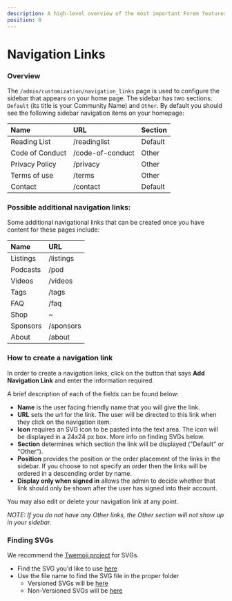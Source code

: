 ```yaml
---
description: A high-level overview of the most important Forem features.
position: 0
---
```


# Navigation Links

### Overview

The `/admin/customization/navigation_links` page is used to configure the sidebar that appears on your home page. The sidebar has two sections: `Default` (its title is your Community Name) and `Other`. By default you should see the following sidebar navigation items on your homepage:

| Name | URL | Section
| :--- | :--- | :---
| Reading List | /readinglist | Default |
| Code of Conduct | /code-of-conduct | Other |
| Privacy Policy | /privacy | Other |
| Terms of use | /terms | Other |
| Contact | /contact | Default |

### Possible additional navigation links:

Some additional navigational links that can be created once you have content for these pages include:

| Name  | URL |
| :--- | :--- |
| Listings | /listings |
| Podcasts | /pod |
| Videos | /videos |
| Tags  | /tags |
| FAQ | /faq |
| Shop | ~ |
| Sponsors  | /sponsors |
| About | /about |

### How to create a navigation link

In order to create a navigation links, click on the button that says **Add Navigation Link** and enter the information required. 

A brief description of each of the fields can be found below:

* **Name** is the user facing friendly name that you will give the link.
* **URL** sets the url for the link. The user will be directed to this link when they click on the navigation item.
* **Icon** requires an SVG icon to be pasted into the text area. The icon will be displayed in a 24x24 px box. More info on finding SVGs below.
* **Section** determines which section the link will be displayed ("Default" or "Other").
* **Position** provides the position or the order placement of the links in the sidebar. If you choose to not specify an order then the links will be ordered in a descending order by name. 
* **Display only when signed in** allows the admin to decide whether that link should only be shown after the user has signed into their account.

You may also edit or delete your navigation link at any point.

*NOTE: If you do not have any Other links, the Other section will not show up in your sidebar.*

### Finding SVGs

We recommend the [Twemoji project](https://twemoji.twitter.com/) for SVGs.

* Find the SVG you'd like to use [here](https://twitter.github.io/twemoji/v/latest/preview.html)
* Use the file name to find the SVG file in the proper folder
  * Versioned SVGs will be [here](https://github.com/twitter/twemoji/tree/gh-pages/v)
  * Non-Versioned SVGs will be [here](https://github.com/twitter/twemoji/tree/gh-pages/svg)
